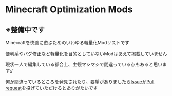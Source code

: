 # Minecraft Optimization Mods

## ※整備中です

Minecraftを快適に遊ぶためのいわゆる軽量化Modリストです

便利系やバグ修正など軽量化を目的としていないModはあえて掲載していません

現状一人で編集している都合上、主観マシマシで間違っている点もあると思います:/

何か間違っているところを発見されたり、要望がありましたら[Issue](https://github.com/hu-ja-ja/Minecraft-Optimization-Mods/issues)か[Pull request](https://github.com/hu-ja-ja/Minecraft-Optimization-Mods/pulls)を投げていただけるとありがたいです
